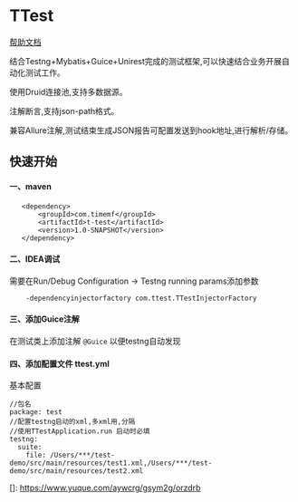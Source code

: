 # TTest
[帮助文档](https://www.yuque.com/aywcrg/gsym2g/bc3zi3)
   
结合Testng+Mybatis+Guice+Unirest完成的测试框架,可以快速结合业务开展自动化测试工作。

使用Druid连接池,支持多数据源。

注解断言,支持json-path格式。

兼容Allure注解,测试结束生成JSON报告可配置发送到hook地址,进行解析/存储。

## 快速开始

#### 一、maven
```
   <dependency>
       <groupId>com.timemf</groupId>
       <artifactId>t-test</artifactId>
       <version>1.0-SNAPSHOT</version>
   </dependency> 
```

#### 二、IDEA调试

需要在Run/Debug Configuration -> Testng running params添加参数

```
    -dependencyinjectorfactory com.ttest.TTestInjectorFactory
```

#### 三、添加Guice注解

在测试类上添加注解 `@Guice` 以便testng自动发现

#### 四、添加配置文件 ttest.yml

基本配置
```
//包名
package: test 
//配置testng启动的xml,多xml用,分隔
//使用TTestApplication.run 启动时必填
testng:
  suite:
    file: /Users/***/test-demo/src/main/resources/test1.xml,/Users/***/test-demo/src/main/resources/test2.xml
```








[]: https://www.yuque.com/aywcrg/gsym2g/orzdrb
